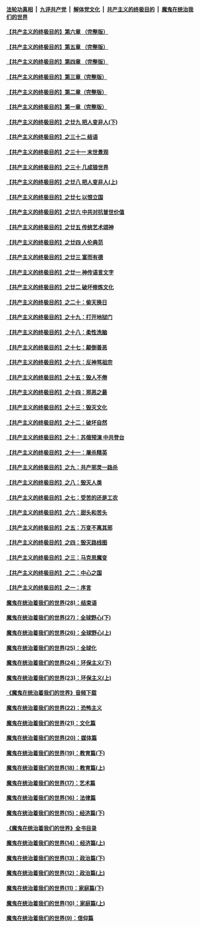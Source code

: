 ####  [法轮功真相](../../../../basic/blob/master/README.md?t=05080801) &nbsp;|&nbsp; [九评共产党](../../../../9ping.md/blob/master/README.md?t=05080801) &nbsp;|&nbsp; [解体党文化](../../../../jtdwh.md/blob/master/README.md?t=05080801)  &nbsp;|&nbsp; [共产主义的终极目的](../../../../gczydzjmd.md/blob/master/README.md?t=05080801) &nbsp;|&nbsp; [魔鬼在统治我们的世界](../../../../mgztzwmdsj.md/blob/master/README.md?t=05080801) 

#### [【共产主义的终极目的】第六章 （完整版）](../pages/nsc422/n11428913.md?t=05080801) 

#### [【共产主义的终极目的】第五章 （完整版）](../pages/nsc422/n11428912.md?t=05080801) 

#### [【共产主义的终极目的】第四章 （完整版）](../pages/nsc422/n11428907.md?t=05080801) 

#### [【共产主义的终极目的】第三章（完整版）](../pages/nsc422/n11428848.md?t=05080801) 

#### [【共产主义的终极目的】第二章（完整版）](../pages/nsc422/n11428831.md?t=05080801) 

#### [【共产主义的终极目的】第一章（完整版）](../pages/nsc422/n11417651.md?t=05080801) 

#### [【共产主义的终极目的】之廿九 把人变非人(下)](../pages/nsc422/n11344140.md?t=05080801) 

#### [【共产主义的终极目的】之三十二 结语](../pages/nsc422/n11360535.md?t=05080801) 

#### [【共产主义的终极目的】之三十一 末世景观](../pages/nsc422/n11351129.md?t=05080801) 

#### [【共产主义的终极目的】之三十 几成狼世界](../pages/nsc422/n11348280.md?t=05080801) 

#### [【共产主义的终极目的】之廿八 把人变非人(上)](../pages/nsc422/n11340492.md?t=05080801) 

#### [【共产主义的终极目的】之廿七 以恨立国](../pages/nsc422/n11336944.md?t=05080801) 

#### [【共产主义的终极目的】之廿六 中共对抗普世价值](../pages/nsc422/n11324785.md?t=05080801) 

#### [【共产主义的终极目的】之廿五 传统艺术颂神](../pages/nsc422/n11296396.md?t=05080801) 

#### [【共产主义的终极目的】之廿四 人伦典范](../pages/nsc422/n11296397.md?t=05080801) 

#### [【共产主义的终极目的】之廿三 富而有德](../pages/nsc422/n11283598.md?t=05080801) 

#### [【共产主义的终极目的】之廿一 神传语言文字](../pages/nsc422/n11263265.md?t=05080801) 

#### [【共产主义的终极目的】之廿二 破坏修炼文化](../pages/nsc422/n11245728.md?t=05080801) 

#### [【共产主义的终极目的】之二十：偷天换日](../pages/nsc422/n11238846.md?t=05080801) 

#### [【共产主义的终极目的】之十九：打开地狱门](../pages/nsc422/n11206376.md?t=05080801) 

#### [【共产主义的终极目的】之十八：柔性洗脑](../pages/nsc422/n11199994.md?t=05080801) 

#### [【共产主义的终极目的】之十七：颠倒善恶](../pages/nsc422/n11179782.md?t=05080801) 

#### [【共产主义的终极目的】之十六：反神骂祖宗](../pages/nsc422/n11166798.md?t=05080801) 

#### [【共产主义的终极目的】之十五：毁人不倦](../pages/nsc422/n11166792.md?t=05080801) 

#### [【共产主义的终极目的】之十四：邪恶之最](../pages/nsc422/n11150249.md?t=05080801) 

#### [【共产主义的终极目的】之十三：毁灭文化](../pages/nsc422/n11135227.md?t=05080801) 

#### [【共产主义的终极目的】之十二：破坏自然](../pages/nsc422/n11135214.md?t=05080801) 

#### [【共产主义的终极目的】之十：苏俄预演 中共登台](../pages/nsc422/n11118424.md?t=05080801) 

#### [【共产主义的终极目的】之十一：屠杀精英](../pages/nsc422/n11118442.md?t=05080801) 

#### [【共产主义的终极目的】之九：共产邪灵一路杀](../pages/nsc422/n11114139.md?t=05080801) 

#### [【共产主义的终极目的】之八：毁灭人类](../pages/nsc422/n11108503.md?t=05080801) 

#### [【共产主义的终极目的】之七：受苦的还是工农](../pages/nsc422/n11101809.md?t=05080801) 

#### [【共产主义的终极目的】之六：甜头和苦头](../pages/nsc422/n11096971.md?t=05080801) 

#### [【共产主义的终极目的】之五：万变不离其邪](../pages/nsc422/n11091285.md?t=05080801) 

#### [【共产主义的终极目的】之四：毁灭路线图](../pages/nsc422/n11086284.md?t=05080801) 

#### [【共产主义的终极目的】之三：马克思魔变](../pages/nsc422/n11061941.md?t=05080801) 

#### [【共产主义的终极目的】之二：中心之国](../pages/nsc422/n11047728.md?t=05080801) 

#### [【共产主义的终极目的】之一：序言](../pages/nsc422/n11086077.md?t=05080801) 

#### [魔鬼在统治着我们的世界(28)：结束语](../pages/nsc422/n10936246.md?t=05080801) 

#### [魔鬼在统治着我们的世界(27)：全球野心(下)](../pages/nsc422/n10928319.md?t=05080801) 

#### [魔鬼在统治着我们的世界(26)：全球野心(上)](../pages/nsc422/n10900318.md?t=05080801) 

#### [魔鬼在统治着我们的世界(25)：全球化](../pages/nsc422/n10788205.md?t=05080801) 

#### [魔鬼在统治着我们的世界(24)：环保主义(下)](../pages/nsc422/n10695307.md?t=05080801) 

#### [魔鬼在统治着我们的世界(23)：环保主义(上)](../pages/nsc422/n10688613.md?t=05080801) 

#### [《魔鬼在统治着我们的世界》音频下载](../pages/nsc422/n10635553.md?t=05080801) 

#### [魔鬼在统治着我们的世界(22)：恐怖主义](../pages/nsc422/n10614727.md?t=05080801) 

#### [魔鬼在统治着我们的世界(21)：文化篇](../pages/nsc422/n10597706.md?t=05080801) 

#### [魔鬼在统治着我们的世界(20)：媒体篇](../pages/nsc422/n10586579.md?t=05080801) 

#### [魔鬼在统治着我们的世界(19)：教育篇(下)](../pages/nsc422/n10564808.md?t=05080801) 

#### [魔鬼在统治着我们的世界(18)：教育篇(上)](../pages/nsc422/n10526970.md?t=05080801) 

#### [魔鬼在统治着我们的世界(17)：艺术篇](../pages/nsc422/n10499093.md?t=05080801) 

#### [魔鬼在统治着我们的世界(16)：法律篇](../pages/nsc422/n10485969.md?t=05080801) 

#### [魔鬼在统治着我们的世界(15)：经济篇(下)](../pages/nsc422/n10469975.md?t=05080801) 

#### [《魔鬼在统治着我们的世界》全书目录](../pages/nsc422/n10464261.md?t=05080801) 

#### [魔鬼在统治着我们的世界(14)：经济篇(上)](../pages/nsc422/n10457370.md?t=05080801) 

#### [魔鬼在统治着我们的世界(13)：政治篇(下)](../pages/nsc422/n10448270.md?t=05080801) 

#### [魔鬼在统治着我们的世界(12)：政治篇(上)](../pages/nsc422/n10444576.md?t=05080801) 

#### [魔鬼在统治着我们的世界(11)：家庭篇(下)](../pages/nsc422/n10440961.md?t=05080801) 

#### [魔鬼在统治着我们的世界(10)：家庭篇(上)](../pages/nsc422/n10435448.md?t=05080801) 

#### [魔鬼在统治着我们的世界(9)：信仰篇](../pages/nsc422/n10432159.md?t=05080801) 

